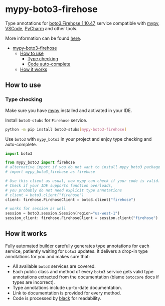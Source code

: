 # mypy-boto3-firehose

Type annotations for
[boto3.Firehose 1.10.47](https://boto3.amazonaws.com/v1/documentation/api/1.10.47/reference/services/firehose.html#Firehose) service
compatible with [mypy](https://github.com/python/mypy), [VSCode](https://code.visualstudio.com/),
[PyCharm](https://www.jetbrains.com/pycharm/) and other tools.

More information can be found [here](https://vemel.github.io/mypy_boto3/).

- [mypy-boto3-firehose](#mypy-boto3-firehose)
  - [How to use](#how-to-use)
    - [Type checking](#type-checking)
    - [Code auto-complete](#code-auto-complete)
  - [How it works](#how-it-works)

## How to use

### Type checking

Make sure you have [mypy](https://github.com/python/mypy) installed and activated in your IDE.

Install `boto3-stubs` for `Firehose` service.

```bash
python -m pip install boto3-stubs[mypy-boto3-firehose]
```

Use `boto3` with `mypy_boto3` in your project and enjoy type checking and auto-complete.

```python
import boto3

from mypy_boto3 import firehose
# alternative import if you do not want to install mypy_boto3 package
# import mypy_boto3_firehose as firehose

# Use this client as usual, now mypy can check if your code is valid.
# Check if your IDE supports function overloads,
# you probably do not need explicit type annotations
# client = boto3.client("firehose")
client: firehose.FirehoseClient = boto3.client("firehose")

# works for session as well
session = boto3.session.Session(region="us-west-1")
session_client: firehose.FirehoseClient = session.client("firehose")

```

## How it works

Fully automated [builder](https://github.com/vemel/mypy_boto3) carefully generates
type annotations for each service, patiently waiting for `boto3` updates. It delivers
a drop-in type annotations for you and makes sure that:

- All available `boto3` services are covered.
- Each public class and method of every `boto3` service gets valid type annotations
  extracted from the documentation (blame `botocore` docs if types are incorrect).
- Type annotations include up-to-date documentation.
- Link to documentation is provided for every method.
- Code is processed by [black](https://github.com/psf/black) for readability.